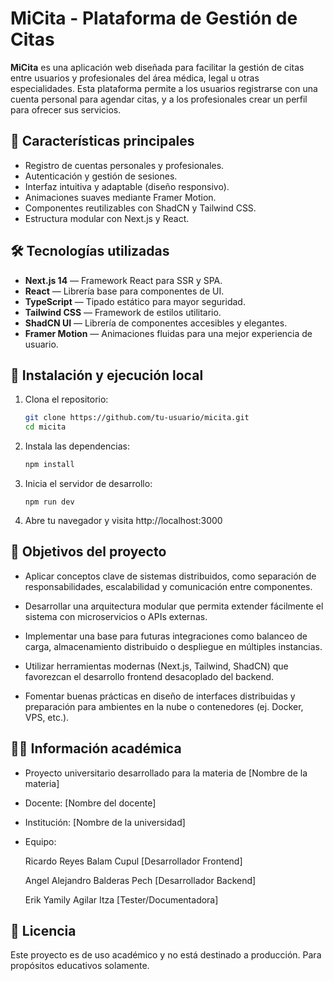 # MiCita - Plataforma de Gestión de Citas

**MiCita** es una aplicación web diseñada para facilitar la gestión de citas entre usuarios y profesionales del área médica, legal u otras especialidades. Esta plataforma permite a los usuarios registrarse con una cuenta personal para agendar citas, y a los profesionales crear un perfil para ofrecer sus servicios.

## 📌 Características principales

- Registro de cuentas personales y profesionales.
- Autenticación y gestión de sesiones.
- Interfaz intuitiva y adaptable (diseño responsivo).
- Animaciones suaves mediante Framer Motion.
- Componentes reutilizables con ShadCN y Tailwind CSS.
- Estructura modular con Next.js y React.

## 🛠️ Tecnologías utilizadas

- **Next.js 14** — Framework React para SSR y SPA.
- **React** — Librería base para componentes de UI.
- **TypeScript** — Tipado estático para mayor seguridad.
- **Tailwind CSS** — Framework de estilos utilitario.
- **ShadCN UI** — Librería de componentes accesibles y elegantes.
- **Framer Motion** — Animaciones fluidas para una mejor experiencia de usuario.

## 🔧 Instalación y ejecución local

1. Clona el repositorio:
   ```bash
   git clone https://github.com/tu-usuario/micita.git
   cd micita

2. Instala las dependencias:
   ```bash
   npm install

3. Inicia el servidor de desarrollo:
   ```
   npm run dev

4. Abre tu navegador y visita http://localhost:3000

## 🎯 Objetivos del proyecto

- Aplicar conceptos clave de sistemas distribuidos, como separación de responsabilidades, escalabilidad y comunicación entre componentes.

- Desarrollar una arquitectura modular que permita extender fácilmente el sistema con microservicios o APIs externas.

- Implementar una base para futuras integraciones como balanceo de carga, almacenamiento distribuido o despliegue en múltiples instancias.

- Utilizar herramientas modernas (Next.js, Tailwind, ShadCN) que favorezcan el desarrollo frontend desacoplado del backend.

- Fomentar buenas prácticas en diseño de interfaces distribuidas y preparación para ambientes en la nube o contenedores (ej. Docker, VPS, etc.).

## 👨‍🏫 Información académica

- Proyecto universitario desarrollado para la materia de [Nombre de la materia]
- Docente: [Nombre del docente]
- Institución: [Nombre de la universidad]
- Equipo:  
 
  Ricardo Reyes Balam Cupul [Desarrollador Frontend]  

  Angel Alejandro Balderas Pech [Desarrollador Backend]  

  Erik Yamily Agilar Itza [Tester/Documentadora]  
## 📄 Licencia
Este proyecto es de uso académico y no está destinado a producción. Para propósitos educativos solamente.
